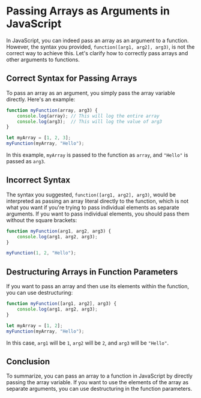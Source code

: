 # Passing Arrays as Arguments in JavaScript

In JavaScript, you can indeed pass an array as an argument to a function. However, the syntax you provided, `function([arg1, arg2], arg3)`, is not the correct way to achieve this. Let's clarify how to correctly pass arrays and other arguments to functions.

## Correct Syntax for Passing Arrays

To pass an array as an argument, you simply pass the array variable directly. Here's an example:

```javascript
function myFunction(array, arg3) {
    console.log(array); // This will log the entire array
    console.log(arg3);  // This will log the value of arg3
}

let myArray = [1, 2, 3];
myFunction(myArray, "Hello");
```

In this example, `myArray` is passed to the function as `array`, and `"Hello"` is passed as `arg3`.

## Incorrect Syntax

The syntax you suggested, `function([arg1, arg2], arg3)`, would be interpreted as passing an array literal directly to the function, which is not what you want if you're trying to pass individual elements as separate arguments. If you want to pass individual elements, you should pass them without the square brackets:

```javascript
function myFunction(arg1, arg2, arg3) {
    console.log(arg1, arg2, arg3);
}

myFunction(1, 2, "Hello");
```

## Destructuring Arrays in Function Parameters

If you want to pass an array and then use its elements within the function, you can use destructuring:

```javascript
function myFunction([arg1, arg2], arg3) {
    console.log(arg1, arg2, arg3);
}

let myArray = [1, 2];
myFunction(myArray, "Hello");
```

In this case, `arg1` will be `1`, `arg2` will be `2`, and `arg3` will be `"Hello"`.

## Conclusion

To summarize, you can pass an array to a function in JavaScript by directly passing the array variable. If you want to use the elements of the array as separate arguments, you can use destructuring in the function parameters.

